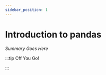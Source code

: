 ```yaml
---
sidebar_position: 1
---
```


# Introduction to pandas

_Summary Goes Here_

:::tip Off You Go!

<QuestButton text="Happy Questing" link='' />

:::


